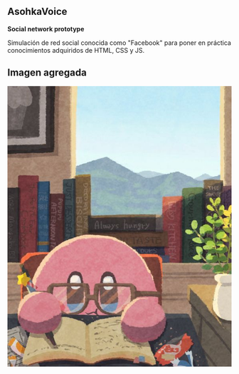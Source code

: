 ## AsohkaVoice ##

**Social network prototype**

Simulación de red social conocida como "Facebook" para poner en práctica conocimientos adquiridos de HTML, CSS y JS.

## Imagen agregada ##
![](https://github.com/Chopiwix/Facebook/blob/main/1161773f3d8f6630f306a3803c8d2028.jpg)
